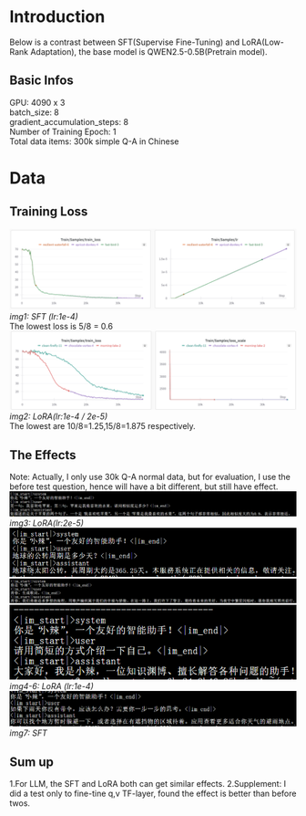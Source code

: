 # Introduction
Below is a contrast between SFT(Supervise Fine-Tuning) and LoRA(Low-Rank Adaptation), the base model is QWEN2.5-0.5B(Pretrain model).

## Basic Infos
GPU: 4090 x 3 <br>
batch_size: 8 <br>
gradient_accumulation_steps: 8 <br>
Number of Training Epoch: 1 <br>
Total data items: 300k simple Q-A in Chinese <br>

# Data
## Training Loss
![img.png](imgs/img.png)
*img1: SFT (lr:1e-4)* <br>
The lowest loss is 5/8 = 0.6 <br>
![img_1.png](imgs/img_1.png)
*img2: LoRA(lr:1e-4 / 2e-5)* <br>
The lowest are 10/8=1.25,15/8=1.875 respectively. <br>

## The Effects
Note: Actually, I only use 30k Q-A normal data, but for evaluation, I use the before test question, hence will have a bit different, but still have effect. <br>
![img.png](imgs/img2.png)
*img3: LoRA(lr:2e-5)* <br>
![img.png](imgs/img3.png)
![img.png](imgs/img4.png)
![img.png](imgs/img5.png)<br>
*img4-6: LoRA (lr:1e-4)* <br>
![img.png](imgs/img6.png)
*img7: SFT* <br>

## Sum up
1.For LLM, the SFT and LoRA both can get similar effects.
2.Supplement: I did a test only to fine-tine q,v TF-layer, found the effect is better than before twos.